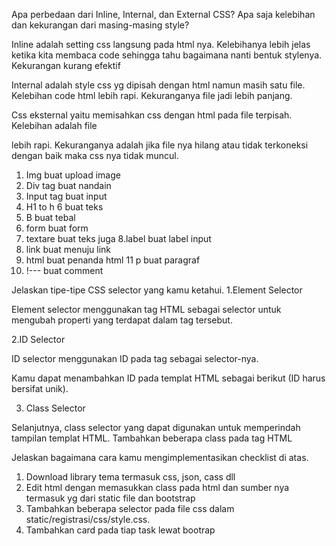 Apa perbedaan dari Inline, Internal, dan External CSS? Apa saja kelebihan dan kekurangan dari masing-masing style?

Inline adalah setting css langsung pada html nya. Kelebihanya lebih jelas ketika kita membaca code sehingga tahu bagaimana nanti bentuk stylenya. Kekurangan kurang efektif 

Internal adalah style css yg dipisah dengan html namun masih satu file. Kelebihan code html lebih rapi.  Kekuranganya  file jadi lebih panjang.

Css eksternal yaitu memisahkan css dengan html pada file terpisah. Kelebihan adalah file


 lebih rapi. Kekuranganya adalah jika file nya hilang atau tidak terkoneksi dengan baik maka css nya tidak muncul.

1. Img buat upload image
2.  Div tag buat nandain
3. Input tag buat input
4. H1 to h 6 buat teks 
5. B buat tebal
6. form buat form
7. textare buat teks juga
8.label buat label input
9.  link buat menuju link
10. html buat penanda html
11 p buat paragraf
12. !--- buat comment

Jelaskan tipe-tipe CSS selector yang kamu ketahui.
1.Element Selector

Element selector menggunakan tag HTML sebagai selector untuk mengubah properti yang terdapat dalam tag tersebut.

2.ID Selector

ID selector menggunakan ID pada tag sebagai selector-nya.

Kamu dapat menambahkan ID pada templat HTML sebagai berikut (ID harus bersifat unik).

3. Class Selector

Selanjutnya, class selector yang dapat digunakan untuk memperindah tampilan templat HTML. Tambahkan beberapa class pada tag HTML

Jelaskan bagaimana cara kamu mengimplementasikan checklist di atas.
1. Download library tema termasuk css, json, cass dll
2. Edit html dengan memasukkan class pada html dan sumber nya termasuk yg dari static file dan bootstrap
3. Tambahkan beberapa selector pada file css dalam static/registrasi/css/style.css.
4. Tambahkan card pada tiap task lewat bootrap
